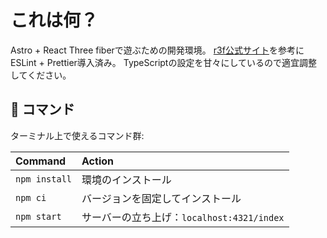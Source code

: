 # これは何？
Astro + React Three fiberで遊ぶための開発環境。
[r3f公式サイト](https://github.com/pmndrs/react-three-fiber/tree/master/packages/eslint-plugin)を参考にESLint + Prettier導入済み。
TypeScriptの設定を甘々にしているので適宜調整してください。

## 🧞 コマンド

ターミナル上で使えるコマンド群:

| Command                   | Action                                           |
| :------------------------ | :----------------------------------------------- |
| `npm install`             | 環境のインストール                            |
| `npm ci`             | バージョンを固定してインストール                            |
| `npm start`             | サーバーの立ち上げ：`localhost:4321/index`      |

